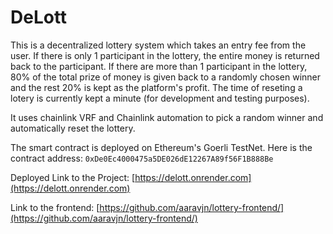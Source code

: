 # DeLott

This is a decentralized lottery system which takes an entry fee from the user. If there is only 1 participant in the lottery, the entire money is returned back to the participant. If there are more than 1 participant in the lottery, 80% of the total prize of money is given back to a randomly chosen winner and the rest 20% is kept as the platform's profit.
The time of reseting a lotery is currently kept a minute (for development and testing purposes).

It uses chainlink VRF and Chainlink automation to pick a random winner and automatically reset the lottery.

The smart contract is deployed on Ethereum's Goerli TestNet.
Here is the contract address:
`0xDe0Ec4000475a5DE026dE12267A89f56F1B888Be`

Deployed Link to the Project: [https://delott.onrender.com](https://delott.onrender.com)

Link to the frontend: [https://github.com/aaravjn/lottery-frontend/](https://github.com/aaravjn/lottery-frontend/)
